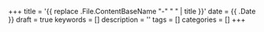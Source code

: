 +++
title = '{{ replace .File.ContentBaseName "-" " " | title }}'
date = {{ .Date }}
draft = true
keywords = []
description = ''
tags = []
categories = []
+++
